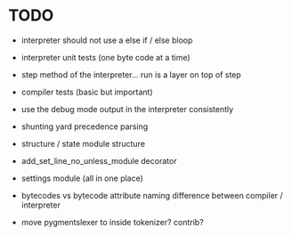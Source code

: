 TODO
======


 - interpreter should not use a else if / else bloop
 - interpreter unit tests (one byte code at a time)
 - step method of the interpreter... run is a layer on top of step
 
 - compiler tests (basic but important)
 
 - use the debug mode output in the interpreter consistently
 - shunting yard precedence parsing
 - structure / state module structure
 - add_set_line_no_unless_module decorator
 - settings module (all in one place)
 - bytecodes vs bytecode attribute naming difference between compiler / interpreter
 - move pygmentslexer to inside tokenizer? contrib?